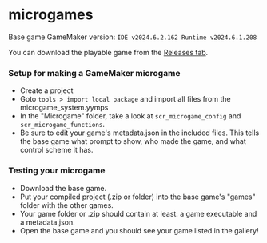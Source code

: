 # microgames


Base game GameMaker version: `IDE v2024.6.2.162 Runtime v2024.6.1.208`


You can download the playable game from the [Releases tab](https://github.com/dlbrown1223/microgames/releases).



### Setup for making a GameMaker microgame

- Create a project
- Goto `tools > import local package` and import all files from the microgame_system.yymps
- In the "Microgame" folder, take a look at `scr_microgame_config` and `scr_microgame_functions`. 
- Be sure to edit your game's metadata.json in the included files. This tells the base game what prompt to show, who made the game, and what control scheme it has. 


### Testing your microgame

- Download the base game.
- Put your compiled project (.zip or folder) into the base game's "games" folder with the other games.
- Your game folder or .zip should contain at least: a game executable and a metadata.json.
- Open the base game and you should see your game listed in the gallery!

